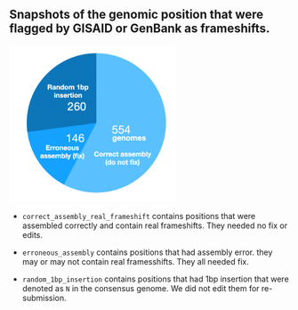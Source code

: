 ## Snapshots of the genomic position that were flagged by GISAID or GenBank as frameshifts.

<img src="https://github.com/czbiohub/covidtracker_notes/blob/main/submission_rejection/documentation_images/type_count_b.png" width="300">

- `correct_assembly_real_frameshift` contains positions that were assembled correctly and contain real frameshifts. They needed no fix or edits.

- `erroneous_assembly` contains positions that had assembly error. they may or may not contain real framesshifts. They all needed fix.

- `random_1bp_insertion` contains positions that had 1bp insertion that were denoted as `N` in the consensus genome. We did not edit them for re-submission.
